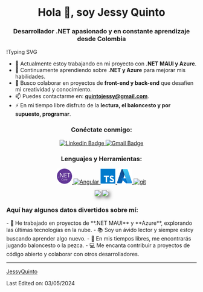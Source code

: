 <h1 align="center">Hola 👋, soy Jessy Quinto</h1>
<h3 align="center">Desarrollador .NET apasionado y en constante aprendizaje desde Colombia</h3>

!Typing SVG

- 🔭 Actualmente estoy trabajando en mi proyecto con **.NET MAUI y Azure**.
- 🌱 Continuamente aprendiendo sobre **.NET y Azure** para mejorar mis habilidades.
- 👯 Busco colaborar en proyectos de **front-end y back-end** que desafíen mi creatividad y conocimiento.
- 📫 Puedes contactarme en: **quintojessy@gmail.com**.
- ⚡ En mi tiempo libre disfruto de la **lectura, el baloncesto y por supuesto, programar**.

<h3 align="center">Conéctate conmigo:</h3>
<p align="center">
  <a href="https://www.linkedin.com/in/jessy-quinto-torres-656b36196/" target="_blank">
    <img src="https://img.shields.io/badge/LinkedIn-0077B5?style=for-the-badge&logo=linkedin&logoColor=white" alt="LinkedIn Badge"/>
  </a>
  <a href="mailto:quintojessy@gmail.com" target="_blank">
    <img src="https://img.shields.io/badge/Gmail-D14836?style=for-the-badge&logo=gmail&logoColor=white" alt="Gmail Badge"/>
  </a>
</p>

<h3 align="center">Lenguajes y Herramientas:</h3>

<p align="center">
  <a href="https://dotnet.microsoft.com/" target="_blank"> 
    <img src="https://raw.githubusercontent.com/devicons/devicon/master/icons/dotnetcore/dotnetcore-original.svg" alt=".NET" width="40" height="40"/> 
  </a>
  <a href="https://angular.io/" target="_blank"> 
    <img src="https://angular.io/assets/images/logos/angular/angular.svg" alt="Angular" width="40" height="40"/> 
  </a>
  <a href="https://www.typescriptlang.org/" target="_blank"> 
    <img src="https://raw.githubusercontent.com/devicons/devicon/master/icons/typescript/typescript-original.svg" alt="TypeScript" width="40" height="40"/> 
  </a>
  <a href="https://azure.microsoft.com/" target="_blank"> 
    <img src="https://raw.githubusercontent.com/devicons/devicon/master/icons/azure/azure-original.svg" alt="Azure" width="40" height="40"/> 
  </a>
  <a href="https://git-scm.com/" target="_blank"> 
    <img src="https://www.vectorlogo.zone/logos/git-scm/git-scm-icon.svg" alt="git" width="40" height="40"/> 
  </a>
</p>

<p align="center">
  <img height="150" src="https://github-readme-stats.vercel.app/api?username=JessyQuinto&theme=react&show_icons=true&include_all_commits=true&border_radius=10&bg_color=0D1117&title_color=58A6FF&icon_color=58A6FF&text_color=C9D1D9&border_color=30363D" style="box-shadow: 4px 4px 10px rgba(0,0,0,0.5);" />
  <img height="150" src="https://github-readme-stats.vercel.app/api/top-langs/?username=JessyQuinto&theme=react&layout=compact&border_radius=10&bg_color=0D1117&title_color=58A6FF&text_color=C9D1D9&border_color=30363D" style="box-shadow: 4px 4px 10px rgba(0,0,0,0.5);" />
</p>

<h3> Aquí hay algunos datos divertidos sobre mí: </h3>
- 🚀 He trabajado en proyectos de **.NET MAUI** y **Azure**, explorando las últimas tecnologías en la nube.
- 📚 Soy un ávido lector y siempre estoy buscando aprender algo nuevo.
- 🏀 En mis tiempos libres, me encontrarás jugando baloncesto o la pezca.
- 💻 Me encanta contribuir a proyectos de código abierto y colaborar con otros desarrolladores.


------

[JessyQuinto](https://github.com/JessyQuinto)

Last Edited on: 03/05/2024
